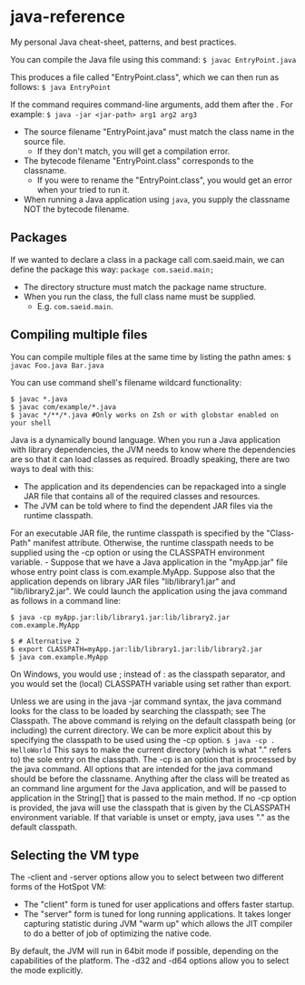 # java-reference

My personal Java cheat-sheet, patterns, and best practices.

You can compile the Java file using this command:
`$ javac EntryPoint.java`

This produces a file called "EntryPoint.class", which we can then run as follows:
`$ java EntryPoint`

If the command requires command-line arguments, add them after the <jar-path>. For example:
`$ java -jar <jar-path> arg1 arg2 arg3`

- The source filename "EntryPoint.java" must match the class name in the source file.
  - If they don't match, you will get a compilation error.
- The bytecode filename "EntryPoint.class" corresponds to the classname.
  - If you were to rename the "EntryPoint.class", you would get an error when your tried to run it.
- When running a Java application using `java`, you supply the classname NOT the bytecode filename.

## Packages

If we wanted to declare a class in a package call com.saeid.main, we can define the package this way:
`package com.saeid.main;`

- The directory structure must match the package name structure.
- When you run the class, the full class name must be supplied.
  - E.g. `com.saeid.main`.

## Compiling multiple files

You can compile multiple files at the same time by listing the pathn ames:
`$ javac Foo.java Bar.java`

You can use command shell's filename wildcard functionality:

```
$ javac *.java
$ javac com/example/*.java
$ javac */**/*.java #Only works on Zsh or with globstar enabled on your shell
```

Java is a dynamically bound language. When you run a Java application with library dependencies, the JVM needs to know where the dependencies are so that it can load classes as required. Broadly speaking, there are two ways to deal with this:

- The application and its dependencies can be repackaged into a single JAR file that contains all of the required classes and resources.
- The JVM can be told where to find the dependent JAR files via the runtime classpath.

For an executable JAR file, the runtime classpath is specified by the "Class-Path" manifest attribute. Otherwise, the runtime classpath needs to be supplied using the -cp option or using the CLASSPATH environment variable. - Suppose that we have a Java application in the "myApp.jar" file whose entry point class is com.example.MyApp. Suppose also that the application depends on library JAR files "lib/library1.jar" and "lib/library2.jar". We could launch the application using the java command as follows in a command line:

```
$ java -cp myApp.jar:lib/library1.jar:lib/library2.jar com.example.MyApp

$ # Alternative 2
$ export CLASSPATH=myApp.jar:lib/library1.jar:lib/library2.jar
$ java com.example.MyApp
```

On Windows, you would use ; instead of : as the classpath separator, and you would set the (local) CLASSPATH variable using set rather than export.

Unless we are using in the java -jar command syntax, the java command looks for the class to be loaded by searching the classpath; see The Classpath. The above command is relying on the default classpath being (or including) the current directory. We can be more explicit about this by specifying the classpath to be used using the -cp option.
`$ java -cp . HelloWorld`
This says to make the current directory (which is what "." refers to) the sole entry on the classpath.
The -cp is an option that is processed by the java command. All options that are intended for the java command should be before the classname. Anything after the class will be treated as an command line argument for the Java application, and will be passed to application in the String[] that is passed to the main method.
If no -cp option is provided, the java will use the classpath that is given by the CLASSPATH environment variable. If that variable is unset or empty, java uses "." as the default classpath.

## Selecting the VM type

The -client and -server options allow you to select between two different forms of the HotSpot VM:

- The "client" form is tuned for user applications and offers faster startup.
- The "server" form is tuned for long running applications. It takes longer capturing statistic during JVM "warm up" which allows the JIT compiler to do a better of job of optimizing the native code.

By default, the JVM will run in 64bit mode if possible, depending on the capabilities of the platform. The -d32 and -d64 options allow you to select the mode explicitly.
